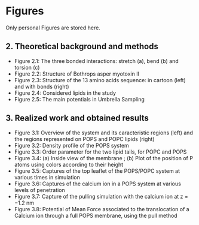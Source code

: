 # Figures
Only personal Figures are stored here.
## 2. Theoretical background and methods
- Figure 2.1: The three bonded interactions: stretch (a), bend (b) and torsion (c)
- Figure 2.2: Structure of Bothrops asper myotoxin II
- Figure 2.3: Structure of the 13 amino acids sequence: in cartoon (left) and with bonds (right)
- Figure 2.4: Considered lipids in the study
- Figure 2.5: The main potentials in Umbrella Sampling
## 3. Realized work and obtained results
- Figure 3.1: Overview of the system and its caracteristic regions (left) and the regions represented on POPS and POPC lipids (right)
- Figure 3.2: Density profile of the POPS system
- Figure 3.3: Order parameter for the two lipid tails, for POPC and POPS
- Figure 3.4: (a) Inside view of the membrane ; (b) Plot of the position of P atoms using colors according to their height
- Figure 3.5: Captures of the top leaflet of the POPS/POPC system at various times in simulation
- Figure 3.6: Captures of the calcium ion in a POPS system at various levels of penetration
- Figure 3.7: Capture of the pulling simulation with the calcium ion at z = −1.2 nm
- Figure 3.8: Potential of Mean Force associated to the translocation of a Calcium ion through a full POPS membrane, using the pull method
